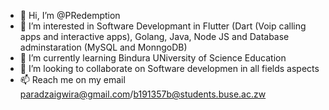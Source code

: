 - 👋 Hi, I’m @PRedemption
- 👀 I’m interested in Software Developmant in Flutter (Dart (Voip calling apps and interactive apps), Golang, Java, Node JS and Database adminstaration (MySQL and MonngoDB)
- 🌱 I’m currently learning Bindura UNiversity of Science Education
- 💞️ I’m looking to collaborate on Software developmen in all fields aspects
- 📫 Reach me on my email paradzaigwira@gmail.com/b191357b@students.buse.ac.zw

<!---
PRedemption/PRedemption is a ✨ special ✨ repository because its `README.md` (this file) appears on your GitHub profile.
You can click the Preview link to take a look at your changes.
--->
